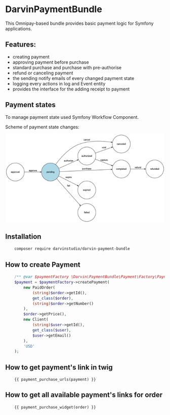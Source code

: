 # DarvinPaymentBundle
This Omnipay-based bundle provides basic payment logic for Symfony applications.

## Features:

- creating payment
- approving payment before purchase
- standard purchase and purchase with pre-authorise
- refund or canceling payment
- the sending notify emails of every changed payment state
- logging every actions in log and Event entity
- provides the interface for the adding receipt to payment

## Payment states

To manage payment state used Symfony Workflow Component.

Scheme of payment state changes:

![Scheme of payment state changes](Resources/doc/workflow.png)

## Installation
```bash
    composer require darvinstudio/darvin-payment-bundle
```

## How to create Payment
```php
    /** @var $paymentFactory \Darvin\PaymentBundle\Payment\Factory\PaymentFactoryInterface */
    $payment = $paymentFactory->createPayment(
        new PaidOrder(
            (string)$order->getId(),
            get_class($order),
            (string)$order->getNumber()
        ),
        $order->getPrice(),
        new Client(
            (string)$user->getId(),
            get_class($user),
            $user->getEmail()
        ),
        'USD'
    );
```

## How to get payment's link in twig
```twig
    {{ payment_purchase_urls(payment) }}
```

## How to get all available payment's links for order
```twig
    {{ payment_purchase_widget(order) }}
```
